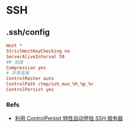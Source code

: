 # SSH

## .ssh/config

```ini
Host *
StrictHostKeyChecking no
ServerAliveInterval 59
## 加速
Compression yes
# 共享连接
ControlMaster auto
ControlPath /tmp/ssh_mux_%h_%p_%r
ControlPersist yes

```

### Refs
* [利用 ControlPersist 特性自动登陆 SSH 服务器](https://www.hi-linux.com/posts/39001.html)
